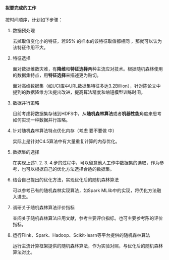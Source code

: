 #### 拟要完成的工作

按时间顺序，计划如下步骤：

1. 数据预处理

   去掉取值变化小的特征，若95% 的样本的该特征取值都相同 ，那就可以认为该特征作用不大。

2. 特征选择

   面对数据维数灾难，有**降维**和**特征选择**两种主流应对技术。根据随机森林使用的数据集特点，用**特征选择**来描述更为贴切。

   面对高维数据集（如UCI库中URL数据集特征多达3.2Billion），针对陈论文中提到的数据降维方法提出改进，提高算法精度和缩短模型训练时间。

3. 数据并行策略

   目前考虑将数据集存储到HDFS中，从**随机森林算法**或者**机器性能**角度来思考如何实现一种数据并行策略。

4. 针对随机森林算法特点优化内存（考虑 要不要做 中）

   实际上是针对C4.5算法中有大量重复计算的内存优化。

5. 数据集的选择

   在实现上述1. 2. 3. 4.步的过程中，可以留意他人工作中数据集的选取，作为参考，也可以根据自己的优化方法选择合适的数据集。

6. 结合自己提出的优化方法，实现优化后的随机森林算法

   可以参考已有的随机森林实现算法，如Spark MLlib中的实现，将优化方法融入进去。

7. 调研关于随机森林算法评价指标

   查阅关于随机森林算法应用文献，参考主要评价指标。也可主要参考陈的评价指标。

8. 运行Flink、Spark、Hadoop、Scikit-learn等平台提供的随机森林算法

   运行主流计算框架提供的随机森林算法，作为实验对照，与优化后的随机森林算法对比。